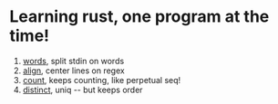 # Learning rust, one program at the time!

1. [words](./words), split stdin on words
2. [align](./align), center lines on regex
3. [count](./count), keeps counting, like perpetual seq!
4. [distinct](./distinct), uniq -- but keeps order

